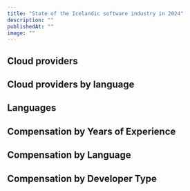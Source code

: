 ```yaml
---
title: "State of the Icelandic software industry in 2024"
description: ""
publishedAt: ""
image: ""
---
```


## Cloud providers

<BarChart data="cloud-providers-count" horizontal />

## Cloud providers by language

<BarChart data="cloud-providers-by-language" stacked horizontal />

## Languages

<BarChart data="languages-count" minResponses={2} />

## Compensation by Years of Experience

<BarChart data="compensation-by-experience" normalize minResponses={6} />

## Compensation by Language

<BarChart data="compensation-by-language" height={550} horizontal stacked minResponses={2} />

## Compensation by Developer Type

<BarChart data="compensation-by-dev-type" horizontal stacked normalize minResponses={6} />
